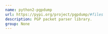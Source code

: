 ```yaml
---
name: python2-pgpdump
url: https://pypi.org/project/pgpdump/#files
description: PGP packet parser library.
group: None
---
```

